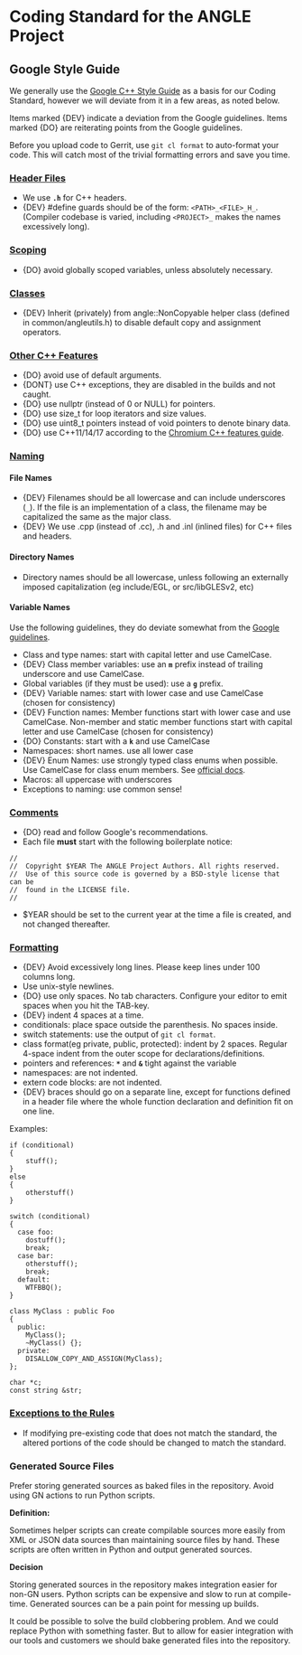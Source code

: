 # Coding Standard for the ANGLE Project

## Google Style Guide

We generally use the [Google C++ Style Guide](https://google.github.io/styleguide/cppguide.html) as a basis for
our Coding Standard, however we will deviate from it in a few areas, as noted
below.

Items marked {DEV} indicate a deviation from the Google guidelines. Items marked
{DO} are reiterating points from the Google guidelines.

Before you upload code to Gerrit, use `git cl format` to auto-format your code.
This will catch most of the trivial formatting errors and save you time.

### [Header Files](https://google.github.io/styleguide/cppguide.html#Header_Files)

*   We use **`.h`** for C++ headers.
*   {DEV} #define guards should be of the form: `<PATH>_<FILE>_H_`. (Compiler
    codebase is varied, including `<PROJECT>_` makes the names excessively
    long).

### [Scoping](https://google.github.io/styleguide/cppguide.html#Scoping)

*   {DO} avoid globally scoped variables, unless absolutely necessary.

### [Classes](https://google.github.io/styleguide/cppguide.html#Classes)

*   {DEV} Inherit (privately) from angle::NonCopyable helper class (defined in
    common/angleutils.h) to disable default copy and assignment operators.

### [Other C++ Features](https://google.github.io/styleguide/cppguide.html#Other_C++_Features)

*   {DO} avoid use of default arguments.
*   {DONT} use C++ exceptions, they are disabled in the builds and not caught.
*   {DO} use nullptr (instead of 0 or NULL) for pointers.
*   {DO} use size\_t for loop iterators and size values.
*   {DO} use uint8\_t pointers instead of void pointers to denote binary data.
*   {DO} use C++11/14/17 according to the
    [Chromium C++ features guide](https://chromium.googlesource.com/chromium/src/+/main/styleguide/c++/c++-features.md).

### [Naming](https://google.github.io/styleguide/cppguide.html#Naming)

#### File Names

*   {DEV} Filenames should be all lowercase and can include underscores (`_`).
    If the file is an implementation of a class, the filename may be capitalized
    the same as the major class.
*   {DEV} We use .cpp (instead of .cc), .h and .inl (inlined files) for C++
    files and headers.

#### Directory Names
*   Directory names should be all lowercase, unless following an externally
    imposed capitalization (eg include/EGL, or src/libGLESv2, etc)

#### Variable Names

Use the following guidelines, they do deviate somewhat from the [Google
guidelines](https://google.github.io/styleguide/cppguide.html#Naming).

* Class and type names: start with capital letter and use CamelCase.
* {DEV} Class member variables: use an **`m`** prefix instead of trailing
underscore and use CamelCase.
* Global variables (if they must be used): use a **`g`** prefix.
* {DEV} Variable names: start with lower case and use CamelCase (chosen for consistency)
* {DEV} Function names: Member functions start with lower case and use CamelCase. Non-member and static member functions start with capital letter and
use CamelCase (chosen for consistency)
* {DO} Constants: start with a **`k`** and use CamelCase
* Namespaces: short names. use all lower case
* {DEV} Enum Names: use strongly typed class enums when possible. Use CamelCase for class enum members. See [official docs][EnumsOfficial].
* Macros: all uppercase with underscores
* Exceptions to naming: use common sense!

[EnumsOfficial]: https://google.github.io/styleguide/cppguide.html#Enumerator_Names

### [Comments](https://google.github.io/styleguide/cppguide.html#Comments)

*   {DO} read and follow Google's recommendations.
*   Each file **must** start with the following boilerplate notice:

```
//
//  Copyright $YEAR The ANGLE Project Authors. All rights reserved.
//  Use of this source code is governed by a BSD-style license that can be
//  found in the LICENSE file.
//
```

* $YEAR should be set to the current year at the time a file is created, and not changed thereafter.

### [Formatting](https://google.github.io/styleguide/cppguide.html#Formatting)

*   {DEV} Avoid excessively long lines. Please keep lines under 100 columns
    long.
*   Use unix-style newlines.
*   {DO} use only spaces. No tab characters. Configure your editor to emit
    spaces when you hit the TAB-key.
*   {DEV} indent 4 spaces at a time.
*   conditionals: place space outside the parenthesis. No spaces inside.
*   switch statements: use the output of `git cl format`.
*   class format(eg private, public, protected): indent by 2 spaces. Regular
    4-space indent from the outer scope for declarations/definitions.
*   pointers and references: **`*`** and **`&`** tight against the variable
*   namespaces: are not indented.
*   extern code blocks: are not indented.
*   {DEV} braces should go on a separate line, except for functions defined in a
    header file where the whole function declaration and definition fit on one
    line.

Examples:

```
if (conditional)
{
    stuff();
}
else
{
    otherstuff()
}
```

```
switch (conditional)
{
  case foo:
    dostuff();
    break;
  case bar:
    otherstuff();
    break;
  default:
    WTFBBQ();
}
```

```
class MyClass : public Foo
{
  public:
    MyClass();
    ~MyClass() {};
  private:
    DISALLOW_COPY_AND_ASSIGN(MyClass);
};
```

```
char *c;
const string &str;
```

### [Exceptions to the Rules](https://google.github.io/styleguide/cppguide.html#Exceptions_to_the_Rules)

*   If modifying pre-existing code that does not match the standard, the altered
    portions of the code should be changed to match the standard.

### Generated Source Files

Prefer storing generated sources as baked files in the repository. Avoid using
GN actions to run Python scripts.

**Definition:**

Sometimes helper scripts can create compilable sources more easily from XML or
JSON data sources than maintaining source files by hand. These scripts are often
written in Python and output generated sources.

**Decision**

Storing generated sources in the repository makes integration easier for non-GN
users. Python scripts can be expensive and slow to run at compile-time.
Generated sources can be a pain point for messing up builds.

It could be possible to solve the build clobbering problem. And we could replace
Python with something faster. But to allow for easier integration with our tools
and customers we should bake generated files into the repository.
